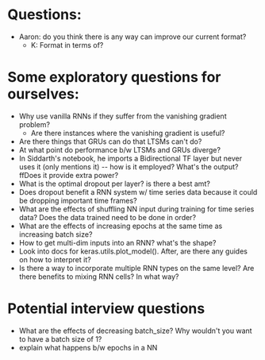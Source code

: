 # Questions:
- Aaron: do you think there is any way can improve our current format?
  - K: Format in terms of?

# Some exploratory questions for ourselves:
- Why use vanilla RNNs if they suffer from the vanishing gradient problem?
  - Are there instances where the vanishing gradient is useful?
- Are there things that GRUs can do that LTSMs can't do?
- At what point do performance b/w LTSMs and GRUs diverge?
- In Siddarth's notebook, he imports a Bidirectional TF layer but never 
uses it (only mentions it) -- how is it employed? What's the output? ffDoes it provide extra power?
- What is the optimal dropout per layer? is there a best amt?
- Does dropout benefit a RNN system w/ time series data because it could 
be dropping important time frames?
- What are the effects of shuffling NN input during training for time series data? Does the data trained need to be done in order?
- What are the effects of increasing epochs at the same time as 
increasing batch size?
- How to get multi-dim inputs into an RNN? what's the shape?
- Look into docs for keras.utils.plot_model(). After, are there any guides on how to interpret it?
- Is there a way to incorporate multiple RNN types on the same level? Are there benefits to mixing RNN cells? In what way?

# Potential interview questions
- What are the effects of decreasing batch_size? Why wouldn't you want 
to have a batch size of 1?
- explain what happens b/w epochs in a NN
